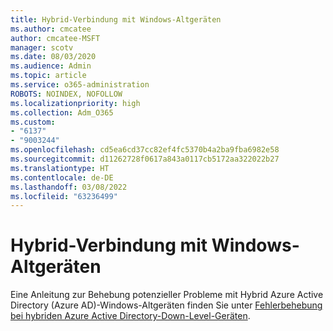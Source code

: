 ```yaml
---
title: Hybrid-Verbindung mit Windows-Altgeräten
ms.author: cmcatee
author: cmcatee-MSFT
manager: scotv
ms.date: 08/03/2020
ms.audience: Admin
ms.topic: article
ms.service: o365-administration
ROBOTS: NOINDEX, NOFOLLOW
ms.localizationpriority: high
ms.collection: Adm_O365
ms.custom:
- "6137"
- "9003244"
ms.openlocfilehash: cd5ea6cd37cc82ef4fc5370b4a2ba9fba6982e58
ms.sourcegitcommit: d11262728f0617a843a0117cb5172aa322022b27
ms.translationtype: HT
ms.contentlocale: de-DE
ms.lasthandoff: 03/08/2022
ms.locfileid: "63236499"
---
```

# <a name="hybrid-join-with-windows-legacy-devices"></a>Hybrid-Verbindung mit Windows-Altgeräten

Eine Anleitung zur Behebung potenzieller Probleme mit Hybrid Azure Active Directory (Azure AD)-Windows-Altgeräten finden Sie unter [Fehlerbehebung bei hybriden Azure Active Directory-Down-Level-Geräten](https://docs.microsoft.com/azure/active-directory/devices/troubleshoot-hybrid-join-windows-legacy). 